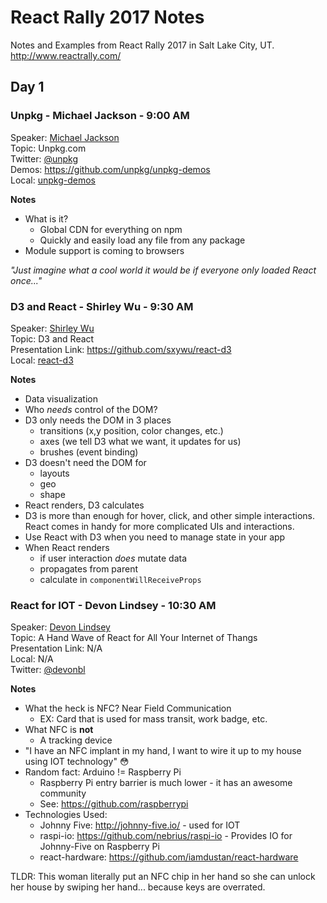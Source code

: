 # React Rally 2017 Notes
Notes and Examples from React Rally 2017 in Salt Lake City, UT.<br>
http://www.reactrally.com/

## Day 1

### Unpkg - Michael Jackson - 9:00 AM
Speaker: [Michael Jackson](https://github.com/mjackson)<br>
Topic: Unpkg.com<br>
Twitter: [@unpkg](https://twitter.com/unpkg)<br>
Demos: https://github.com/unpkg/unpkg-demos<br>
Local: [unpkg-demos](unpkg-demos) <br>

**Notes**
- What is it?
    - Global CDN for everything on npm
    - Quickly and easily load any file from any package
- Module support is coming to browsers

*"Just imagine what a cool world it would be if everyone only loaded React once..."*

### D3 and React - Shirley Wu - 9:30 AM
Speaker: [Shirley Wu](https://github.com/sxywu)<br>
Topic: D3 and React<br>
Presentation Link: https://github.com/sxywu/react-d3<br>
Local: [react-d3](react-d3) <br>

**Notes**
- Data visualization
- Who *needs* control of the DOM?
- D3 only needs the DOM in 3 places
    + transitions (x,y position, color changes, etc.)
    + axes (we tell D3 what we want, it updates for us)
    + brushes (event binding)
- D3 doesn't need the DOM for
    + layouts
    + geo
    + shape
- React renders, D3 calculates
- D3 is more than enough for hover, click, and other simple interactions. React comes in handy for more complicated UIs and interactions.
- Use React with D3 when you need to manage state in your app
- When React renders
    + if user interaction *does* mutate data
    + propagates from parent
    + calculate in `componentWillReceiveProps`

### React for IOT - Devon Lindsey - 10:30 AM
Speaker: [Devon Lindsey](https://github.com/devonbl) <br>
Topic: A Hand Wave of React for All Your Internet of Thangs <br>
Presentation Link: N/A <br>
Local: N/A <br>
Twitter: [@devonbl](https://twitter.com/devonbl) <br>

**Notes**
- What the heck is NFC? Near Field Communication
    + EX: Card that is used for mass transit, work badge, etc.
- What NFC is **not**
    + A tracking device
- "I have an NFC implant in my hand, I want to wire it up to my house using IOT technology" 😳
- Random fact: Arduino != Raspberry Pi
    + Raspberry Pi entry barrier is much lower - it has an awesome community
    + See: https://github.com/raspberrypi
- Technologies Used:
    + Johnny Five: http://johnny-five.io/ - used for IOT
    + raspi-io: https://github.com/nebrius/raspi-io - Provides IO for Johnny-Five on Raspberry Pi
    + react-hardware: https://github.com/iamdustan/react-hardware

TLDR: This woman literally put an NFC chip in her hand so she can unlock her house by swiping her hand... because keys are overrated.


